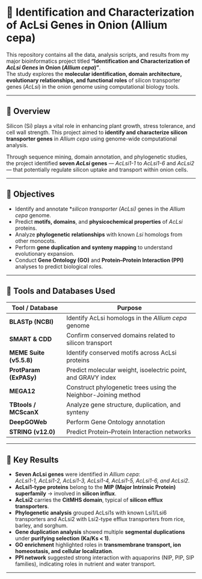 # 🧬 Identification and Characterization of AcLsi Genes in Onion (Allium cepa)

This repository contains all the data, analysis scripts, and results from my major bioinformatics project titled **“Identification and Characterization of *AcLsi Genes* in Onion (*Allium cepa*)”**.  
The study explores the **molecular identification, domain architecture, evolutionary relationships, and functional roles** of silicon transporter genes (*AcLsi*) in the onion genome using computational biology tools.

---

## 🌱 Overview

Silicon (Si) plays a vital role in enhancing plant growth, stress tolerance, and cell wall strength. This project aimed to **identify and characterize silicon transporter genes** in *Allium cepa* using genome-wide computational analysis.

Through sequence mining, domain annotation, and phylogenetic studies, the project identified **seven *AcLsi* genes** — *AcLsi1-1* to *AcLsi1-6* and *AcLsi2* — that potentially regulate silicon uptake and transport within onion cells.

---

## 🎯 Objectives

- Identify and annotate **silicon transporter (*AcLsi)** genes in the *Allium cepa* genome.  
- Predict **motifs, domains**, and **physicochemical properties** of *AcLsi* proteins.  
- Analyze **phylogenetic relationships** with known *Lsi* homologs from other monocots.  
- Perform **gene duplication and synteny mapping** to understand evolutionary expansion.  
- Conduct **Gene Ontology (GO)** and **Protein–Protein Interaction (PPI)** analyses to predict biological roles.

---

## 🧰 Tools and Databases Used

| Tool / Database | Purpose |
|------------------|----------|
| **BLASTp (NCBI)** | Identify AcLsi homologs in the *Allium cepa* genome |
| **SMART & CDD** | Confirm conserved domains related to silicon transport |
| **MEME Suite (v5.5.8)** | Identify conserved motifs across AcLsi proteins |
| **ProtParam (ExPASy)** | Predict molecular weight, isoelectric point, and GRAVY index |
| **MEGA12** | Construct phylogenetic trees using the Neighbor-Joining method |
| **TBtools / MCScanX** | Analyze gene structure, duplication, and synteny |
| **DeepGOWeb** | Perform Gene Ontology annotation |
| **STRING (v12.0)** | Predict Protein–Protein Interaction networks |

---

## 🧫 Key Results

- **Seven AcLsi genes** were identified in *Allium cepa*:  
  *AcLsi1-1, AcLsi1-2, AcLsi1-3, AcLsi1-4, AcLsi1-5, AcLsi1-6, and AcLsi2*.  
- **AcLsi1-type proteins** belong to the **MIP (Major Intrinsic Protein) superfamily** → involved in **silicon influx**.  
- **AcLsi2** carries the **CitMHS domain**, typical of **silicon efflux transporters**.  
- **Phylogenetic analysis** grouped AcLsi1s with known Lsi1/Lsi6 transporters and AcLsi2 with Lsi2-type efflux transporters from rice, barley, and sorghum.  
- **Gene duplication analysis** showed multiple **segmental duplications** under **purifying selection (Ka/Ks < 1)**.  
- **GO enrichment** highlighted roles in **transmembrane transport, ion homeostasis, and cellular localization**.  
- **PPI network** suggested strong interaction with aquaporins (NIP, PIP, SIP families), indicating roles in nutrient and water transport.

---

